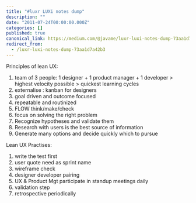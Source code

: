 ```yaml
---
title: "#luxr LUXi notes dump"
description: ""
date: "2011-07-24T00:00:00.000Z"
categories: []
published: true
canonical_link: https://medium.com/@javame/luxr-luxi-notes-dump-73aa1d7a42b3
redirect_from:
  - /luxr-luxi-notes-dump-73aa1d7a42b3
---
```


Principles of lean UX:

1.  team of 3 people: 1 designer + 1 product manager + 1 developer > highest velocity possible > quickest learning cycles
2.  externalise : kanban for designers
3.  goal driven and outcome focused
4.  repeatable and routinized
5.  FLOW think/make/check
6.  focus on solving the right problem
7.  Recognize hypotheses and validate them
8.  Research with users is the best source of information
9.  Generate many options and decide quickly which to pursue

Lean UX Practises:

1.  write the test first
2.  user quote need as sprint name
3.  wireframe check
4.  designer developer pairing
5.  UX & Product Mgt participate in standup meetings daily
6.  validation step
7.  retrospective periodically
